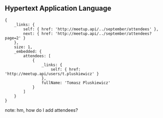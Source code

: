 ## Hypertext Application Language

```
{
    _links: {
        self: { href: 'http://meetup.api/../september/attendees' },
        next: { href: 'http://meetup.api/../september/attendees?page=2' }
    },
    size: 1,
    _embedded: {
        attendees: [
            {
                _links: {
                    self: { href: 'http://meetup.api/users/t.pluskiewicz' }
                },
                fullName: 'Tomasz Pluskiewicz'
            }
        ]
    }
}
```

note:
hm, how do I add attendees?